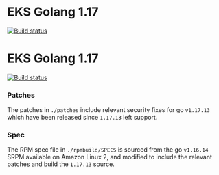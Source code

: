 # EKS Golang 1.17
[![Build status](https://prow.eks.amazonaws.com/badge.svg?jobs=*golang-1.17*-tooling-postsubmit)](https://prow.eks.amazonaws.com/?repo=aws%2Feks-distro-build-tooling&type=postsubmit)

# EKS Golang 1.17
[![Build status](https://prow.eks.amazonaws.com/badge.svg?jobs=*golang-1.16*-tooling-postsubmit)](https://prow.eks.amazonaws.com/?repo=aws%2Feks-distro-build-tooling&type=postsubmit)

### Patches
The patches in `./patches` include relevant security fixes for go `v1.17.13` which have been released since `1.17.13` left support.

### Spec
The RPM spec file in `./rpmbuild/SPECS` is sourced from the go `v1.16.14` SRPM available on Amazon Linux 2, and modified to include the relevant patches and build the `1.17.13` source.
